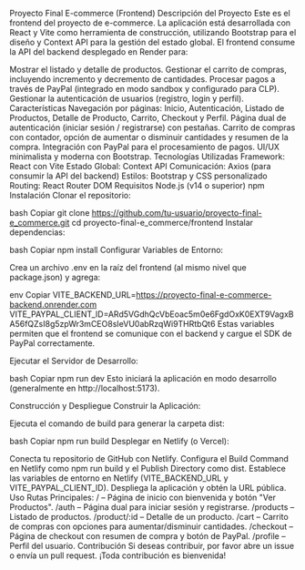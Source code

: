 Proyecto Final E-commerce (Frontend)
Descripción del Proyecto
Este es el frontend del proyecto de e-commerce. La aplicación está desarrollada con React y Vite como herramienta de construcción, utilizando Bootstrap para el diseño y Context API para la gestión del estado global. El frontend consume la API del backend desplegado en Render para:

Mostrar el listado y detalle de productos.
Gestionar el carrito de compras, incluyendo incremento y decremento de cantidades.
Procesar pagos a través de PayPal (integrado en modo sandbox y configurado para CLP).
Gestionar la autenticación de usuarios (registro, login y perfil).
Características
Navegación por páginas: Inicio, Autenticación, Listado de Productos, Detalle de Producto, Carrito, Checkout y Perfil.
Página dual de autenticación (iniciar sesión / registrarse) con pestañas.
Carrito de compras con contador, opción de aumentar o disminuir cantidades y resumen de la compra.
Integración con PayPal para el procesamiento de pagos.
UI/UX minimalista y moderna con Bootstrap.
Tecnologías Utilizadas
Framework: React con Vite
Estado Global: Context API
Comunicación: Axios (para consumir la API del backend)
Estilos: Bootstrap y CSS personalizado
Routing: React Router DOM
Requisitos
Node.js (v14 o superior)
npm
Instalación
Clonar el repositorio:

bash
Copiar
git clone https://github.com/tu-usuario/proyecto-final-e_commerce.git
cd proyecto-final-e_commerce/frontend
Instalar dependencias:

bash
Copiar
npm install
Configurar Variables de Entorno:

Crea un archivo .env en la raíz del frontend (al mismo nivel que package.json) y agrega:

env
Copiar
VITE_BACKEND_URL=https://proyecto-final-e-commerce-backend.onrender.com
VITE_PAYPAL_CLIENT_ID=ARd5VGdhQcVbEoac5m0e6FgdOxK0EXT9VagxBA56fQZsI8g5zpWr3mCEO8sIeVU0abRzqWi9THRtbQt6
Estas variables permiten que el frontend se comunique con el backend y cargue el SDK de PayPal correctamente.

Ejecutar el Servidor de Desarrollo:

bash
Copiar
npm run dev
Esto iniciará la aplicación en modo desarrollo (generalmente en http://localhost:5173).

Construcción y Despliegue
Construir la Aplicación:

Ejecuta el comando de build para generar la carpeta dist:

bash
Copiar
npm run build
Desplegar en Netlify (o Vercel):

Conecta tu repositorio de GitHub con Netlify.
Configura el Build Command en Netlify como npm run build y el Publish Directory como dist.
Establece las variables de entorno en Netlify (VITE_BACKEND_URL y VITE_PAYPAL_CLIENT_ID).
Despliega la aplicación y obtén la URL pública.
Uso
Rutas Principales:
/ – Página de inicio con bienvenida y botón "Ver Productos".
/auth – Página dual para iniciar sesión y registrarse.
/products – Listado de productos.
/product/:id – Detalle de un producto.
/cart – Carrito de compras con opciones para aumentar/disminuir cantidades.
/checkout – Página de checkout con resumen de compra y botón de PayPal.
/profile – Perfil del usuario.
Contribución
Si deseas contribuir, por favor abre un issue o envía un pull request.
¡Toda contribución es bienvenida!
